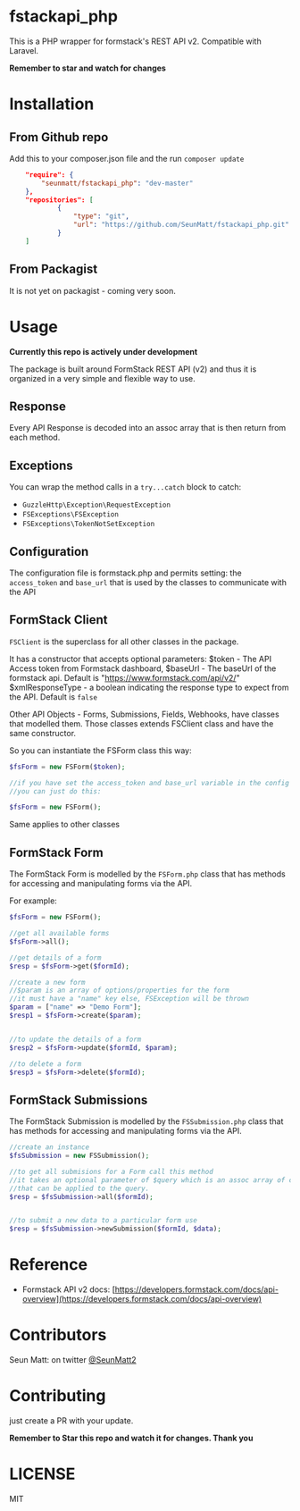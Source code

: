 fstackapi_php
=============
This is a PHP wrapper for formstack's REST API v2. Compatible with Laravel.

**Remember to star and watch for changes**

Installation
============

From Github repo
----------------
Add this to your composer.json file and the run `composer update`

```json
    "require": {
        "seunmatt/fstackapi_php": "dev-master"
    },
    "repositories": [
            {
                "type": "git",
                "url": "https://github.com/SeunMatt/fstackapi_php.git"
            }
    ]
```

From Packagist
--------------
It is not yet on packagist - coming very soon.


Usage
=====
**Currently this repo is actively under development**

The package is built around FormStack REST API (v2) and 
thus it is organized in a very simple and flexible way to use.

Response
--------
Every API Response is decoded into an assoc array that is then return from
each method.

Exceptions
-----------
You can wrap the method calls in a `try...catch` block to catch:
- `GuzzleHttp\Exception\RequestException`
- `FSExceptions\FSException`
- `FSExceptions\TokenNotSetException`

Configuration
-------------
The configuration file is formstack.php and permits setting:
the `access_token` and `base_url` that is used by the classes to communicate with the API
  
FormStack Client
----------------
`FSClient` is the superclass for all other classes in the package.

It has a constructor that accepts optional parameters: 
$token - The API Access token from Formstack dashboard,
$baseUrl - The baseUrl of the formstack api. Default is "https://www.formstack.com/api/v2/"
$xmlResponseType - a boolean indicating the response type to expect from the API. Default is `false`

Other API Objects - Forms, Submissions, Fields, Webhooks, have classes that modelled them. Those classes
 extends FSClient class and have the same constructor.
 
So you can instantiate the FSForm class this way:

```php
$fsForm = new FSForm($token);

//if you have set the access_token and base_url variable in the config file
//you can just do this:

$fsForm = new FSForm();

``` 

Same applies to other classes


FormStack Form
--------------
 
 The FormStack Form is modelled by the `FSForm.php` class that has methods for 
 accessing and manipulating forms via the API.
 
 For example:
 ```php
$fsForm = new FSForm();

//get all available forms
$fsForm->all();

//get details of a form
$resp = $fsForm->get($formId);

//create a new form
//$param is an array of options/properties for the form
//it must have a "name" key else, FSException will be thrown
$param = ["name" => "Demo Form"];
$resp1 = $fsForm->create($param);


//to update the details of a form
$resp2 = $fsForm->update($formId, $param);

//to delete a form
$resp3 = $fsForm->delete($formId);

```


FormStack Submissions
---------------------
The FormStack Submission is modelled by the `FSSubmission.php` class that has methods for 
 accessing and manipulating forms via the API.
 
 ```php
//create an instance
$fsSubmission = new FSSubmission();

//to get all submisions for a Form call this method
//it takes an optional parameter of $query which is an assoc array of constraints 
//that can be applied to the query.
$resp = $fsSubmission->all($formId);


//to submit a new data to a particular form use
$resp = $fsSubmission->newSubmission($formId, $data);

```


Reference
=========
- Formstack API v2 docs: [https://developers.formstack.com/docs/api-overview](https://developers.formstack.com/docs/api-overview)
 
 
Contributors
============
Seun Matt: on twitter [@SeunMatt2](https://twitter.com/SeunMatt2/)

Contributing
============
just create a PR with your update.

**Remember to Star this repo and watch it for changes. Thank you**
 
LICENSE
=======
MIT